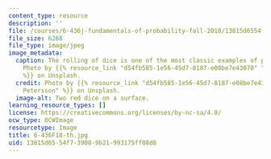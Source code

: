 ```yaml
---
content_type: resource
description: ''
file: /courses/6-436j-fundamentals-of-probability-fall-2018/13815d6554f739089b21993175ff08d8_6-436F18-th.jpg
file_size: 6268
file_type: image/jpeg
image_metadata:
  caption: The rolling of dice is one of the most classic examples of probability.
    Photo by {{% resource_link "d54fb585-1e56-45d7-8187-e08be7e43070" "Jonathan Petersson"
    %}} on Unsplash.
  credit: Photo by {{% resource_link "d54fb585-1e56-45d7-8187-e08be7e43070" "Jonathan
    Petersson" %}} on Unsplash.
  image-alt: Two red dice on a surface.
learning_resource_types: []
license: https://creativecommons.org/licenses/by-nc-sa/4.0/
ocw_type: OCWImage
resourcetype: Image
title: 6-436F18-th.jpg
uid: 13815d65-54f7-3908-9b21-993175ff08d8
---
```

